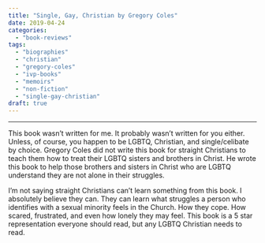 ```yaml
---
title: "Single, Gay, Christian by Gregory Coles"
date: 2019-04-24
categories: 
  - "book-reviews"
tags: 
  - "biographies"
  - "christian"
  - "gregory-coles"
  - "ivp-books"
  - "memoirs"
  - "non-fiction"
  - "single-gay-christian"
draft: true
---
```


* * *

This book wasn’t written for me. It probably wasn’t written for you either. Unless, of course, you happen to be LGBTQ, Christian, and single/celibate by choice. Gregory Coles did not write this book for straight Christians to teach them how to treat their LGBTQ sisters and brothers in Christ. He wrote this book to help those brothers and sisters in Christ who are LGBTQ understand they are not alone in their struggles.

I’m not saying straight Christians can’t learn something from this book. I absolutely believe they can. They can learn what struggles a person who identifies with a sexual minority feels in the Church. How they cope. How scared, frustrated, and even how lonely they may feel. This book is a 5 star representation everyone should read, but any LGBTQ Christian needs to read.

